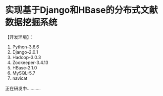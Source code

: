 # 实现基于Django和HBase的分布式文献数据挖掘系统

【开发环境】：

 1. Python-3.6.6
 2. Django-2.0.1
 2. Hadoop-3.0.3
 3. Zookeeper-3.4.13
 4. HBase-2.1.0
 5. MySQL-5.7
 6. navicat
 
正在研发中...........
